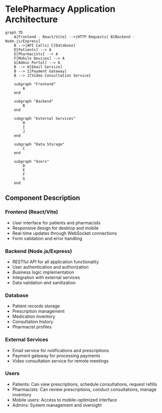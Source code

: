 # TelePharmacy Application Architecture

```mermaid
graph TD
    A[Frontend - React/Vite] -->|HTTP Requests| B[Backend - Node.js/Express]
    B -->|API Calls| C[Database]
    D[Patients] --> A
    E[Pharmacists] --> A
    F[Mobile Devices] --> A
    G[Admin Portal] --> A
    B --> H[Email Service]
    B --> I[Payment Gateway]
    B --> J[Video Consultation Service]
    
    subgraph "Frontend"
        A
    end
    
    subgraph "Backend"
        B
    end
    
    subgraph "External Services"
        H
        I
        J
    end
    
    subgraph "Data Storage"
        C
    end
    
    subgraph "Users"
        D
        E
        F
        G
    end
```

## Component Description

### Frontend (React/Vite)
- User interface for patients and pharmacists
- Responsive design for desktop and mobile
- Real-time updates through WebSocket connections
- Form validation and error handling

### Backend (Node.js/Express)
- RESTful API for all application functionality
- User authentication and authorization
- Business logic implementation
- Integration with external services
- Data validation and sanitization

### Database
- Patient records storage
- Prescription management
- Medication inventory
- Consultation history
- Pharmacist profiles

### External Services
- Email service for notifications and prescriptions
- Payment gateway for processing payments
- Video consultation service for remote meetings

### Users
- Patients: Can view prescriptions, schedule consultations, request refills
- Pharmacists: Can review prescriptions, conduct consultations, manage inventory
- Mobile users: Access to mobile-optimized interface
- Admins: System management and oversight